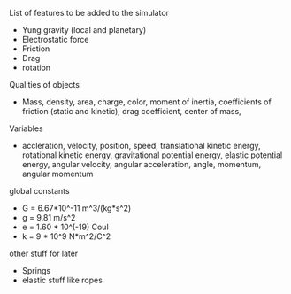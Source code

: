 List of features to be added to the simulator
- Yung gravity (local and planetary)
- Electrostatic force
- Friction
- Drag
- rotation

Qualities of objects
- Mass, density, area, charge, color, moment of inertia, coefficients of friction (static and kinetic), drag coefficient, center of mass, 

Variables
- accleration, velocity, position, speed, translational kinetic energy, rotational kinetic energy, gravitational potential energy, elastic potential energy, angular velocity, angular acceleration, angle, momentum, angular momentum

global constants
- G = 6.67\*10^-11 m^3/(kg\*s^2)
- g = 9.81 m/s^2
- e = 1.60 \* 10^(-19) Coul
- k = 9 \* 10^9 N\*m^2/C^2


other stuff for later
- Springs
- elastic stuff like ropes
